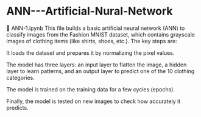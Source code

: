 # ANN---Artificial-Nural-Network
🔹  ANN-1.ipynb
This file builds a basic artificial neural network (ANN) to classify images from the Fashion MNIST dataset, which contains grayscale images of clothing items (like shirts, shoes, etc.). The key steps are:

It loads the dataset and prepares it by normalizing the pixel values.

The model has three layers: an input layer to flatten the image, a hidden layer to learn patterns, and an output layer to predict one of the 10 clothing categories.

The model is trained on the training data for a few cycles (epochs).

Finally, the model is tested on new images to check how accurately it predicts.
